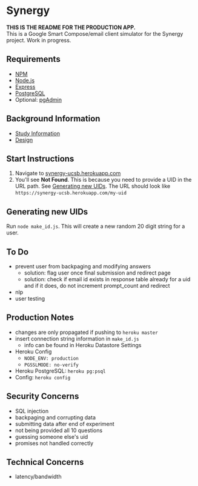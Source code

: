 # Synergy
**THIS IS THE README FOR THE PRODUCTION APP.** <br>
This is a Google Smart Compose/email client simulator for the Synergy project. Work in progress.

## Requirements
* [NPM](https://www.npmjs.com/)
* [Node.js](https://nodejs.org/en/)
* [Express](https://expressjs.com/)
* [PostgreSQL](https://www.postgresql.org/)
* Optional: [pgAdmin](https://www.pgadmin.org/)

## Background Information
* [Study Information](https://docs.google.com/document/d/1pITKxX8v58MLusvwPeIaSM7F8YYrLQISV1gCkjubNV0)
* [Design](https://docs.google.com/document/d/1poJQO2GKQ6j3X6-B_ka_6YI4fTV3rGEd9f98XrYKm0M)

## Start Instructions
1. Navigate to [synergy-ucsb.herokuapp.com](https://synergy-ucsb.herokuapp.com/)
2. You'll see **Not Found**. This is because you need to provide a UID in the URL path. See [Generating new UIDs](#Generating-new-UIDs). The URL should look like `https://synergy-ucsb.herokuapp.com/my-uid`

## Generating new UIDs
Run `node make_id.js`. This will create a new random 20 digit string for a user. 

## To Do
* prevent user from backpaging and modifying answers
    * solution: flag user once final submission and redirect page
    * solution: check if email id exists in response table already for a uid and if it does, do not increment prompt_count and redirect
* nlp
* user testing

## Production Notes
* changes are only propagated if pushing to `heroku master`
* insert connection string information in `make_id.js`
    * info can be found in Heroku Datastore Settings
* Heroku Config
    * `NODE_ENV: production`
    * `PGSSLMODE: no-verify`
* Heroku PostgreSQL: `heroku pg:psql`
* Config: `heroku config`

## Security Concerns
* SQL injection
* backpaging and corrupting data
* submitting data after end of experiment
* not being provided all 10 questions
* guessing someone else's uid
* promises not handled correctly

## Technical Concerns
* latency/bandwidth
